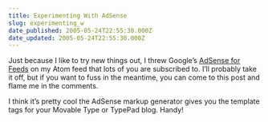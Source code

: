 ```yaml
---
title: Experimenting With AdSense
slug: experimenting_w
date_published: 2005-05-24T22:55:30.000Z
date_updated: 2005-05-24T22:55:30.000Z
---
```


Just because I like to try new things out, I threw Google’s [AdSense for Feeds](http://services.google.com/ads_inquiry/aff) on my Atom feed that lots of you are subscribed to. I’ll probably take it off, but if you want to fuss in the meantime, you can come to this post and flame me in the comments.

I think it’s pretty cool the AdSense markup generator gives you the template tags for your Movable Type or TypePad blog. Handy!
